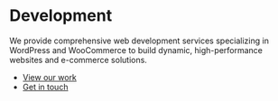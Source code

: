 # Development

We provide comprehensive web development services specializing in WordPress and WooCommerce to build dynamic, high-performance websites and e-commerce solutions.

-   [View our work](https://hashpress.io/service/development)
-   [Get in touch](https://hashpress.io/services/development)
